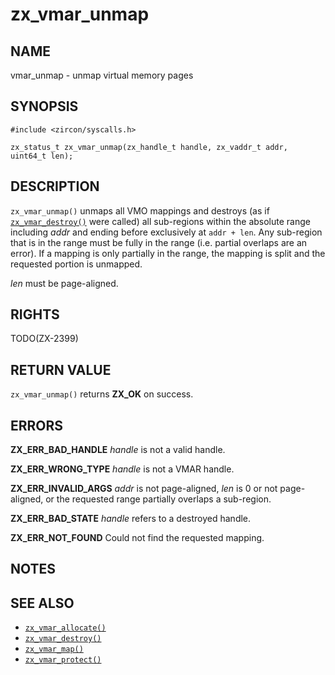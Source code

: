 # zx_vmar_unmap

## NAME

<!-- Updated by update-docs-from-abigen, do not edit. -->

vmar_unmap - unmap virtual memory pages

## SYNOPSIS

<!-- Updated by update-docs-from-abigen, do not edit. -->

```
#include <zircon/syscalls.h>

zx_status_t zx_vmar_unmap(zx_handle_t handle, zx_vaddr_t addr, uint64_t len);
```

## DESCRIPTION

`zx_vmar_unmap()` unmaps all VMO mappings and destroys (as if [`zx_vmar_destroy()`]
were called) all sub-regions within the absolute range including *addr* and ending
before exclusively at `addr + len`.  Any sub-region that is in the range must
be fully in the range (i.e. partial overlaps are an error).  If a mapping is
only partially in the range, the mapping is split and the requested portion is
unmapped.

*len* must be page-aligned.

## RIGHTS

<!-- Updated by update-docs-from-abigen, do not edit. -->

TODO(ZX-2399)

## RETURN VALUE

`zx_vmar_unmap()` returns **ZX_OK** on success.

## ERRORS

**ZX_ERR_BAD_HANDLE**  *handle* is not a valid handle.

**ZX_ERR_WRONG_TYPE**  *handle* is not a VMAR handle.

**ZX_ERR_INVALID_ARGS**  *addr* is not page-aligned, *len* is 0 or not page-aligned,
or the requested range partially overlaps a sub-region.

**ZX_ERR_BAD_STATE**  *handle* refers to a destroyed handle.

**ZX_ERR_NOT_FOUND**  Could not find the requested mapping.

## NOTES

## SEE ALSO

 - [`zx_vmar_allocate()`]
 - [`zx_vmar_destroy()`]
 - [`zx_vmar_map()`]
 - [`zx_vmar_protect()`]

<!-- References updated by update-docs-from-abigen, do not edit. -->

[`zx_vmar_allocate()`]: vmar_allocate.md
[`zx_vmar_destroy()`]: vmar_destroy.md
[`zx_vmar_map()`]: vmar_map.md
[`zx_vmar_protect()`]: vmar_protect.md
